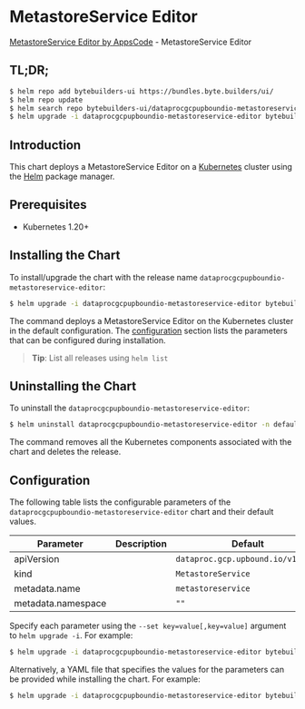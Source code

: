 # MetastoreService Editor

[MetastoreService Editor by AppsCode](https://byte.builders) - MetastoreService Editor

## TL;DR;

```bash
$ helm repo add bytebuilders-ui https://bundles.byte.builders/ui/
$ helm repo update
$ helm search repo bytebuilders-ui/dataprocgcpupboundio-metastoreservice-editor --version=v0.4.18
$ helm upgrade -i dataprocgcpupboundio-metastoreservice-editor bytebuilders-ui/dataprocgcpupboundio-metastoreservice-editor -n default --create-namespace --version=v0.4.18
```

## Introduction

This chart deploys a MetastoreService Editor on a [Kubernetes](http://kubernetes.io) cluster using the [Helm](https://helm.sh) package manager.

## Prerequisites

- Kubernetes 1.20+

## Installing the Chart

To install/upgrade the chart with the release name `dataprocgcpupboundio-metastoreservice-editor`:

```bash
$ helm upgrade -i dataprocgcpupboundio-metastoreservice-editor bytebuilders-ui/dataprocgcpupboundio-metastoreservice-editor -n default --create-namespace --version=v0.4.18
```

The command deploys a MetastoreService Editor on the Kubernetes cluster in the default configuration. The [configuration](#configuration) section lists the parameters that can be configured during installation.

> **Tip**: List all releases using `helm list`

## Uninstalling the Chart

To uninstall the `dataprocgcpupboundio-metastoreservice-editor`:

```bash
$ helm uninstall dataprocgcpupboundio-metastoreservice-editor -n default
```

The command removes all the Kubernetes components associated with the chart and deletes the release.

## Configuration

The following table lists the configurable parameters of the `dataprocgcpupboundio-metastoreservice-editor` chart and their default values.

|     Parameter      | Description |                   Default                    |
|--------------------|-------------|----------------------------------------------|
| apiVersion         |             | <code>dataproc.gcp.upbound.io/v1beta1</code> |
| kind               |             | <code>MetastoreService</code>                |
| metadata.name      |             | <code>metastoreservice</code>                |
| metadata.namespace |             | <code>""</code>                              |


Specify each parameter using the `--set key=value[,key=value]` argument to `helm upgrade -i`. For example:

```bash
$ helm upgrade -i dataprocgcpupboundio-metastoreservice-editor bytebuilders-ui/dataprocgcpupboundio-metastoreservice-editor -n default --create-namespace --version=v0.4.18 --set apiVersion=dataproc.gcp.upbound.io/v1beta1
```

Alternatively, a YAML file that specifies the values for the parameters can be provided while
installing the chart. For example:

```bash
$ helm upgrade -i dataprocgcpupboundio-metastoreservice-editor bytebuilders-ui/dataprocgcpupboundio-metastoreservice-editor -n default --create-namespace --version=v0.4.18 --values values.yaml
```
